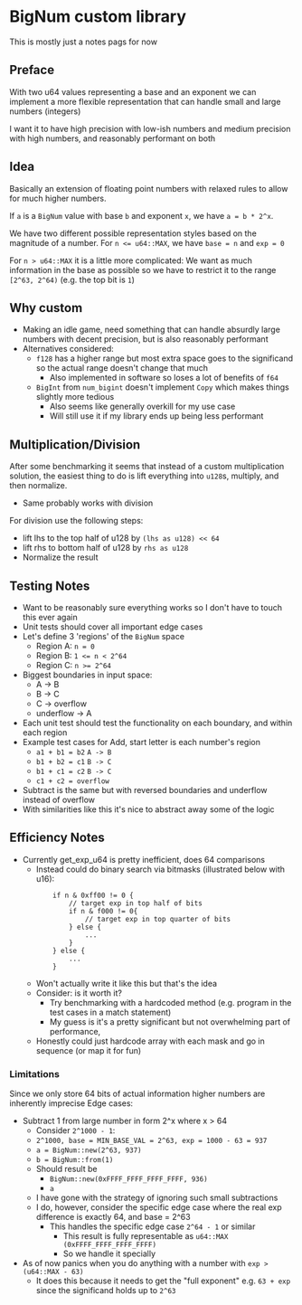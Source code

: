 # BigNum custom library
This is mostly just a notes pags for now

## Preface
With two u64 values representing a base and an exponent we can implement a more flexible representation that can handle small and large numbers (integers)

I want it to have high precision with low-ish numbers and medium precision with high numbers, and reasonably performant on both

## Idea
Basically an extension of floating point numbers with relaxed rules to allow for much higher numbers.

If `a` is a `BigNum` value with base `b` and exponent `x`, we have `a = b * 2^x`. 

We have two different possible representation styles based on the magnitude of a number. 
For `n <= u64::MAX`, we have `base = n` and `exp = 0`

For `n > u64::MAX` it is a little more complicated:
We want as much information in the base as possible so we have to restrict it to the range `[2^63, 2^64)` (e.g. the top bit is `1`)

## Why custom
- Making an idle game, need something that can handle absurdly large numbers with decent precision, but is also reasonably performant
- Alternatives considered:
    - `f128` has a higher range but most extra space goes to the significand so the actual range doesn't change that much
        - Also implemented in software so loses a lot of benefits of `f64`
    - `BigInt` from `num_bigint` doesn't implement `Copy` which makes things slightly more tedious
        - Also seems like generally overkill for my use case
        - Will still use it if my library ends up being less performant 
        
## Multiplication/Division
After some benchmarking it seems that instead of a custom multiplication solution, the easiest thing to do is lift everything into `u128`s, multiply, and then normalize.
- Same probably works with division

For division use the following steps:
- lift lhs to the top half of u128 by `(lhs as u128) << 64`
- lift rhs to bottom half of u128 by `rhs as u128`
- Normalize the result 

## Testing Notes
- Want to be reasonably sure everything works so I don't have to touch this ever again
- Unit tests should cover all important edge cases
- Let's define 3 'regions' of the `BigNum` space
    - Region A: `n = 0`
    - Region B: `1 <= n < 2^64`
    - Region C: `n >= 2^64`
- Biggest boundaries in input space:
    - A -> B
    - B -> C
    - C -> overflow
    - underflow -> A
- Each unit test should test the functionality on each boundary, and within each region
- Example test cases for Add, start letter is each number's region
    - `a1 + b1 = b2` `A -> B`
    - `b1 + b2 = c1` `B -> C`
    - `b1 + c1 = c2` `B -> C`
    - `c1 + c2 = overflow`
- Subtract is the same but with reversed boundaries and underflow instead of overflow
- With similarities like this it's nice to abstract away some of the logic

## Efficiency Notes
- Currently get_exp_u64 is pretty inefficient, does 64 comparisons
    - Instead could do binary search via bitmasks (illustrated below with u16):
        ```
            if n & 0xff00 != 0 {
                // target exp in top half of bits
                if n & f000 != 0{
                    // target exp in top quarter of bits
                } else {
                    ...
                }
            } else {
                ...
            }
        ```
    - Won't actually write it like this but that's the idea
    - Consider: is it worth it?
        - Try benchmarking with a hardcoded method (e.g. program in the test cases in a match statement)
        - My guess is it's a pretty significant but not overwhelming part of performance, 
    - Honestly could just hardcode array with each mask and go in sequence (or map it for fun)

### Limitations
Since we only store 64 bits of actual information higher numbers are inherently imprecise
Edge cases:
- Subtract 1 from large number in form 2^x where x > 64
    - Consider `2^1000 - 1`:
    - `2^1000, base = MIN_BASE_VAL = 2^63, exp = 1000 - 63 = 937`
    - `a = BigNum::new(2^63, 937)`
    - `b = BigNum::from(1)`
    - Should result be
        - `BigNum::new(0xFFFF_FFFF_FFFF_FFFF, 936)`
        - `a`
    - I have gone with the strategy of ignoring such small subtractions
    - I do, however, consider the specific edge case where the real exp difference is exactly 64, and base = 2^63
        - This handles the specific edge case `2^64 - 1` or similar
            - This result is fully representable as `u64::MAX (0xFFFF_FFFF_FFFF_FFFF)`
            - So we handle it specially
- As of now panics when you do anything with a number with `exp > (u64::MAX - 63)`
    - It does this because it needs to get the "full exponent" e.g. `63 + exp` since the significand holds up to `2^63`


